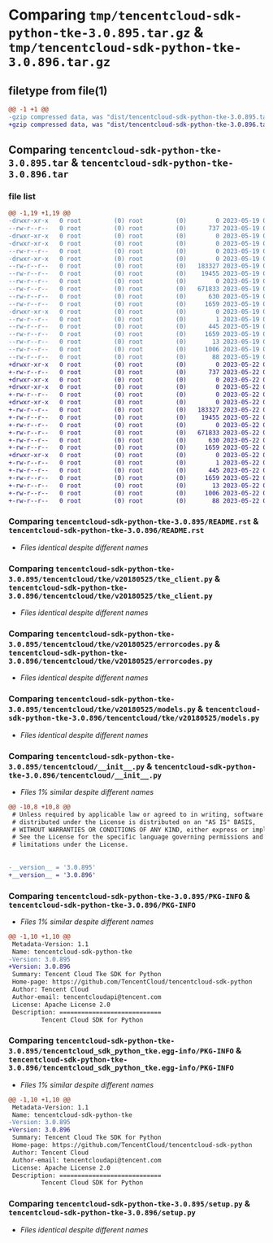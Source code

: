 # Comparing `tmp/tencentcloud-sdk-python-tke-3.0.895.tar.gz` & `tmp/tencentcloud-sdk-python-tke-3.0.896.tar.gz`

## filetype from file(1)

```diff
@@ -1 +1 @@
-gzip compressed data, was "dist/tencentcloud-sdk-python-tke-3.0.895.tar", last modified: Fri May 19 03:03:18 2023, max compression
+gzip compressed data, was "dist/tencentcloud-sdk-python-tke-3.0.896.tar", last modified: Mon May 22 00:35:31 2023, max compression
```

## Comparing `tencentcloud-sdk-python-tke-3.0.895.tar` & `tencentcloud-sdk-python-tke-3.0.896.tar`

### file list

```diff
@@ -1,19 +1,19 @@
-drwxr-xr-x   0 root         (0) root         (0)        0 2023-05-19 03:03:18.000000 tencentcloud-sdk-python-tke-3.0.895/
--rw-r--r--   0 root         (0) root         (0)      737 2023-05-19 03:03:18.000000 tencentcloud-sdk-python-tke-3.0.895/README.rst
-drwxr-xr-x   0 root         (0) root         (0)        0 2023-05-19 03:03:18.000000 tencentcloud-sdk-python-tke-3.0.895/tencentcloud/
-drwxr-xr-x   0 root         (0) root         (0)        0 2023-05-19 03:03:18.000000 tencentcloud-sdk-python-tke-3.0.895/tencentcloud/tke/
--rw-r--r--   0 root         (0) root         (0)        0 2023-05-19 03:03:18.000000 tencentcloud-sdk-python-tke-3.0.895/tencentcloud/tke/__init__.py
-drwxr-xr-x   0 root         (0) root         (0)        0 2023-05-19 03:03:18.000000 tencentcloud-sdk-python-tke-3.0.895/tencentcloud/tke/v20180525/
--rw-r--r--   0 root         (0) root         (0)   183327 2023-05-19 03:03:18.000000 tencentcloud-sdk-python-tke-3.0.895/tencentcloud/tke/v20180525/tke_client.py
--rw-r--r--   0 root         (0) root         (0)    19455 2023-05-19 03:03:18.000000 tencentcloud-sdk-python-tke-3.0.895/tencentcloud/tke/v20180525/errorcodes.py
--rw-r--r--   0 root         (0) root         (0)        0 2023-05-19 03:03:18.000000 tencentcloud-sdk-python-tke-3.0.895/tencentcloud/tke/v20180525/__init__.py
--rw-r--r--   0 root         (0) root         (0)   671833 2023-05-19 03:03:18.000000 tencentcloud-sdk-python-tke-3.0.895/tencentcloud/tke/v20180525/models.py
--rw-r--r--   0 root         (0) root         (0)      630 2023-05-19 03:03:18.000000 tencentcloud-sdk-python-tke-3.0.895/tencentcloud/__init__.py
--rw-r--r--   0 root         (0) root         (0)     1659 2023-05-19 03:03:18.000000 tencentcloud-sdk-python-tke-3.0.895/PKG-INFO
-drwxr-xr-x   0 root         (0) root         (0)        0 2023-05-19 03:03:18.000000 tencentcloud-sdk-python-tke-3.0.895/tencentcloud_sdk_python_tke.egg-info/
--rw-r--r--   0 root         (0) root         (0)        1 2023-05-19 03:03:18.000000 tencentcloud-sdk-python-tke-3.0.895/tencentcloud_sdk_python_tke.egg-info/dependency_links.txt
--rw-r--r--   0 root         (0) root         (0)      445 2023-05-19 03:03:18.000000 tencentcloud-sdk-python-tke-3.0.895/tencentcloud_sdk_python_tke.egg-info/SOURCES.txt
--rw-r--r--   0 root         (0) root         (0)     1659 2023-05-19 03:03:18.000000 tencentcloud-sdk-python-tke-3.0.895/tencentcloud_sdk_python_tke.egg-info/PKG-INFO
--rw-r--r--   0 root         (0) root         (0)       13 2023-05-19 03:03:18.000000 tencentcloud-sdk-python-tke-3.0.895/tencentcloud_sdk_python_tke.egg-info/top_level.txt
--rw-r--r--   0 root         (0) root         (0)     1006 2023-05-19 03:03:18.000000 tencentcloud-sdk-python-tke-3.0.895/setup.py
--rw-r--r--   0 root         (0) root         (0)       88 2023-05-19 03:03:18.000000 tencentcloud-sdk-python-tke-3.0.895/setup.cfg
+drwxr-xr-x   0 root         (0) root         (0)        0 2023-05-22 00:35:31.000000 tencentcloud-sdk-python-tke-3.0.896/
+-rw-r--r--   0 root         (0) root         (0)      737 2023-05-22 00:35:31.000000 tencentcloud-sdk-python-tke-3.0.896/README.rst
+drwxr-xr-x   0 root         (0) root         (0)        0 2023-05-22 00:35:31.000000 tencentcloud-sdk-python-tke-3.0.896/tencentcloud/
+drwxr-xr-x   0 root         (0) root         (0)        0 2023-05-22 00:35:31.000000 tencentcloud-sdk-python-tke-3.0.896/tencentcloud/tke/
+-rw-r--r--   0 root         (0) root         (0)        0 2023-05-22 00:35:31.000000 tencentcloud-sdk-python-tke-3.0.896/tencentcloud/tke/__init__.py
+drwxr-xr-x   0 root         (0) root         (0)        0 2023-05-22 00:35:31.000000 tencentcloud-sdk-python-tke-3.0.896/tencentcloud/tke/v20180525/
+-rw-r--r--   0 root         (0) root         (0)   183327 2023-05-22 00:35:31.000000 tencentcloud-sdk-python-tke-3.0.896/tencentcloud/tke/v20180525/tke_client.py
+-rw-r--r--   0 root         (0) root         (0)    19455 2023-05-22 00:35:31.000000 tencentcloud-sdk-python-tke-3.0.896/tencentcloud/tke/v20180525/errorcodes.py
+-rw-r--r--   0 root         (0) root         (0)        0 2023-05-22 00:35:31.000000 tencentcloud-sdk-python-tke-3.0.896/tencentcloud/tke/v20180525/__init__.py
+-rw-r--r--   0 root         (0) root         (0)   671833 2023-05-22 00:35:31.000000 tencentcloud-sdk-python-tke-3.0.896/tencentcloud/tke/v20180525/models.py
+-rw-r--r--   0 root         (0) root         (0)      630 2023-05-22 00:35:31.000000 tencentcloud-sdk-python-tke-3.0.896/tencentcloud/__init__.py
+-rw-r--r--   0 root         (0) root         (0)     1659 2023-05-22 00:35:31.000000 tencentcloud-sdk-python-tke-3.0.896/PKG-INFO
+drwxr-xr-x   0 root         (0) root         (0)        0 2023-05-22 00:35:31.000000 tencentcloud-sdk-python-tke-3.0.896/tencentcloud_sdk_python_tke.egg-info/
+-rw-r--r--   0 root         (0) root         (0)        1 2023-05-22 00:35:31.000000 tencentcloud-sdk-python-tke-3.0.896/tencentcloud_sdk_python_tke.egg-info/dependency_links.txt
+-rw-r--r--   0 root         (0) root         (0)      445 2023-05-22 00:35:31.000000 tencentcloud-sdk-python-tke-3.0.896/tencentcloud_sdk_python_tke.egg-info/SOURCES.txt
+-rw-r--r--   0 root         (0) root         (0)     1659 2023-05-22 00:35:31.000000 tencentcloud-sdk-python-tke-3.0.896/tencentcloud_sdk_python_tke.egg-info/PKG-INFO
+-rw-r--r--   0 root         (0) root         (0)       13 2023-05-22 00:35:31.000000 tencentcloud-sdk-python-tke-3.0.896/tencentcloud_sdk_python_tke.egg-info/top_level.txt
+-rw-r--r--   0 root         (0) root         (0)     1006 2023-05-22 00:35:31.000000 tencentcloud-sdk-python-tke-3.0.896/setup.py
+-rw-r--r--   0 root         (0) root         (0)       88 2023-05-22 00:35:31.000000 tencentcloud-sdk-python-tke-3.0.896/setup.cfg
```

### Comparing `tencentcloud-sdk-python-tke-3.0.895/README.rst` & `tencentcloud-sdk-python-tke-3.0.896/README.rst`

 * *Files identical despite different names*

### Comparing `tencentcloud-sdk-python-tke-3.0.895/tencentcloud/tke/v20180525/tke_client.py` & `tencentcloud-sdk-python-tke-3.0.896/tencentcloud/tke/v20180525/tke_client.py`

 * *Files identical despite different names*

### Comparing `tencentcloud-sdk-python-tke-3.0.895/tencentcloud/tke/v20180525/errorcodes.py` & `tencentcloud-sdk-python-tke-3.0.896/tencentcloud/tke/v20180525/errorcodes.py`

 * *Files identical despite different names*

### Comparing `tencentcloud-sdk-python-tke-3.0.895/tencentcloud/tke/v20180525/models.py` & `tencentcloud-sdk-python-tke-3.0.896/tencentcloud/tke/v20180525/models.py`

 * *Files identical despite different names*

### Comparing `tencentcloud-sdk-python-tke-3.0.895/tencentcloud/__init__.py` & `tencentcloud-sdk-python-tke-3.0.896/tencentcloud/__init__.py`

 * *Files 1% similar despite different names*

```diff
@@ -10,8 +10,8 @@
 # Unless required by applicable law or agreed to in writing, software
 # distributed under the License is distributed on an "AS IS" BASIS,
 # WITHOUT WARRANTIES OR CONDITIONS OF ANY KIND, either express or implied.
 # See the License for the specific language governing permissions and
 # limitations under the License.
 
 
-__version__ = '3.0.895'
+__version__ = '3.0.896'
```

### Comparing `tencentcloud-sdk-python-tke-3.0.895/PKG-INFO` & `tencentcloud-sdk-python-tke-3.0.896/PKG-INFO`

 * *Files 1% similar despite different names*

```diff
@@ -1,10 +1,10 @@
 Metadata-Version: 1.1
 Name: tencentcloud-sdk-python-tke
-Version: 3.0.895
+Version: 3.0.896
 Summary: Tencent Cloud Tke SDK for Python
 Home-page: https://github.com/TencentCloud/tencentcloud-sdk-python
 Author: Tencent Cloud
 Author-email: tencentcloudapi@tencent.com
 License: Apache License 2.0
 Description: ============================
         Tencent Cloud SDK for Python
```

### Comparing `tencentcloud-sdk-python-tke-3.0.895/tencentcloud_sdk_python_tke.egg-info/PKG-INFO` & `tencentcloud-sdk-python-tke-3.0.896/tencentcloud_sdk_python_tke.egg-info/PKG-INFO`

 * *Files 1% similar despite different names*

```diff
@@ -1,10 +1,10 @@
 Metadata-Version: 1.1
 Name: tencentcloud-sdk-python-tke
-Version: 3.0.895
+Version: 3.0.896
 Summary: Tencent Cloud Tke SDK for Python
 Home-page: https://github.com/TencentCloud/tencentcloud-sdk-python
 Author: Tencent Cloud
 Author-email: tencentcloudapi@tencent.com
 License: Apache License 2.0
 Description: ============================
         Tencent Cloud SDK for Python
```

### Comparing `tencentcloud-sdk-python-tke-3.0.895/setup.py` & `tencentcloud-sdk-python-tke-3.0.896/setup.py`

 * *Files identical despite different names*

